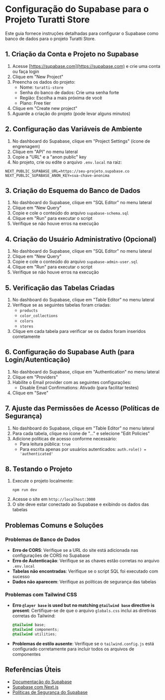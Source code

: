 # Configuração do Supabase para o Projeto Turatti Store

Este guia fornece instruções detalhadas para configurar o Supabase como banco de dados para o projeto Turatti Store.

## 1. Criação da Conta e Projeto no Supabase

1. Acesse [https://supabase.com](https://supabase.com) e crie uma conta ou faça login
2. Clique em "New Project"
3. Preencha os dados do projeto:
   - Nome: `turatti-store`
   - Senha do banco de dados: Crie uma senha forte
   - Região: Escolha a mais próxima de você
   - Plano: Free tier
4. Clique em "Create new project"
5. Aguarde a criação do projeto (pode levar alguns minutos)

## 2. Configuração das Variáveis de Ambiente

1. No dashboard do Supabase, clique em "Project Settings" (ícone de engrenagem)
2. Clique em "API" no menu lateral
3. Copie a "URL" e a "anon public" key
4. No projeto, crie ou edite o arquivo `.env.local` na raiz:

```
NEXT_PUBLIC_SUPABASE_URL=https://seu-projeto.supabase.co
NEXT_PUBLIC_SUPABASE_ANON_KEY=sua-chave-anonima
```

## 3. Criação do Esquema do Banco de Dados

1. No dashboard do Supabase, clique em "SQL Editor" no menu lateral
2. Clique em "New Query"
3. Copie e cole o conteúdo do arquivo `supabase-schema.sql`
4. Clique em "Run" para executar o script
5. Verifique se não houve erros na execução

## 4. Criação do Usuário Administrativo (Opcional)

1. No dashboard do Supabase, clique em "SQL Editor" no menu lateral
2. Clique em "New Query"
3. Copie e cole o conteúdo do arquivo `supabase-admin-user.sql`
4. Clique em "Run" para executar o script
5. Verifique se não houve erros na execução

## 5. Verificação das Tabelas Criadas

1. No dashboard do Supabase, clique em "Table Editor" no menu lateral
2. Verifique se as seguintes tabelas foram criadas:
   - `products`
   - `color_collections`
   - `colors`
   - `stores`
3. Clique em cada tabela para verificar se os dados foram inseridos corretamente

## 6. Configuração do Supabase Auth (para Login/Autenticação)

1. No dashboard do Supabase, clique em "Authentication" no menu lateral
2. Clique em "Providers"
3. Habilite o Email provider com as seguintes configurações:
   - Disable Email Confirmations: Ativado (para facilitar testes)
4. Clique em "Save"

## 7. Ajuste das Permissões de Acesso (Políticas de Segurança)

1. No dashboard do Supabase, clique em "Table Editor" no menu lateral
2. Para cada tabela, clique no ícone de "..." e selecione "Edit Policies"
3. Adicione políticas de acesso conforme necessário:
   - Para leitura pública: `true`
   - Para escrita apenas por usuários autenticados: `auth.role() = 'authenticated'`

## 8. Testando o Projeto

1. Execute o projeto localmente:
   ```
   npm run dev
   ```
2. Acesse o site em `http://localhost:3000`
3. O site deve estar conectado ao Supabase e exibindo os dados das tabelas

## Problemas Comuns e Soluções

### Problemas de Banco de Dados
- **Erro de CORS**: Verifique se a URL do site está adicionada nas configurações de CORS no Supabase
- **Erro de Autenticação**: Verifique se as chaves estão corretas no arquivo `.env.local`
- **Tabelas não encontradas**: Verifique se o script SQL foi executado com sucesso
- **Dados não aparecem**: Verifique as políticas de segurança das tabelas

### Problemas com Tailwind CSS
- **Erro `@layer base` is used but no matching `@tailwind base` directive is present**: Certifique-se de que o arquivo `globals.css` inclui as diretivas corretas do Tailwind:
  ```css
  @tailwind base;
  @tailwind components;
  @tailwind utilities;
  ```
- **Problemas de estilo ausente**: Verifique se o `tailwind.config.js` está configurado corretamente para incluir todos os arquivos de componentes

## Referências Úteis

- [Documentação do Supabase](https://supabase.com/docs)
- [Supabase com Next.js](https://supabase.com/docs/guides/getting-started/tutorials/with-nextjs)
- [Políticas de Segurança do Supabase](https://supabase.com/docs/guides/auth/row-level-security) 